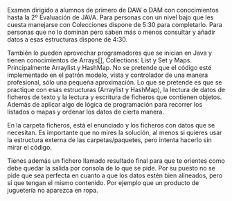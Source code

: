 Examen dirigido a alumnos de primero de DAW o DAM con conocimientos hasta la 2º Evaluación de JAVA.
Para personas con un nivel bajo que les cuesta manejarse con Colecciones dispone de 5:30 para completarlo. Para personas que no lo dominan pero saben más o menos consultar y añadir datos a esas estructuras dispone de 4:30.

También lo pueden aprovechar programadores que se inician en Java y tienen conocimientos de Arrays[], Collections: List y Set y Maps. Principalmente Arraylist y HashMap. No se pretende que el código esté implementado en el patrón modelo, vista y controlador de una manera profesional, sólo una pequeña aproximación. Lo que se pretende es que se practique con esas estructuras (Arraylist y HashMap), la lectura de datos de ficheros de texto y la lectura y escritura de ficheros que contienen objetos. Además de aplicar algo de lógica de programación para recorrer los listados o mapas y ordenar los datos de cierta manera.

En la carpeta ficheros, está el enunciado y los ficheros con datos que se necesitan. Es importante que no mires la solución, al menos si quieres usar la estructura externa de las carpetas/paquetes, pero intenta hacerlo sin mirar el código.

Tienes además un fichero llamado resultado final para que te orientes como debe quedar la salida por consola de lo que se pide. Por su puesto no se pide que sea perfecta en cuanto a que los datos estén bien alineados, pero sí que tengan el mismo contenido. Por ejemplo que un producto de juguetería no aparezca en ropa.
